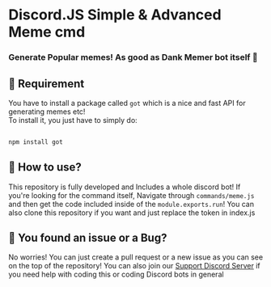 # Discord.JS Simple & Advanced Meme cmd

### Generate Popular memes! As good as Dank Memer bot itself 🐸

## 📕 Requirement 

You have to install a package called `got` which is a nice and fast API for generating memes etc! <br>
To install it, you just have to simply do:

```js

npm install got

```

## 📗 How to use?

This repository is fully developed and Includes a whole discord bot!
If you're looking for the command itself, Navigate through `commands/meme.js` and then get the code included inside of the `module.exports.run`!
You can also clone this repository if you want and just replace the token in index.js



## 🐛 You found an issue or a Bug?

No worries! You can just create a pull request or a new issue as you can see on the top of the repository!
You can also join our [Support Discord Server](https://dashcruft.com/discord) if you need help with coding this or coding Discord bots in general
